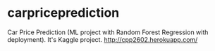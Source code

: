 # carpriceprediction
Car Price Prediction (ML project with Random Forest Regression with deployment).
It's  Kaggle project.
http://cpp2602.herokuapp.com/
